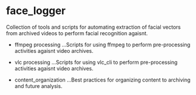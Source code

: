 # face_logger
Collection of tools and scripts for automating extraction of facial vectors from archived videos to perform facial recognition agaisnt.

+ ffmpeg processing
...Scripts for using ffmpeg to perform pre-processing activities agaisnt video archives.

+ vlc processing
...Scripts for using vlc_cli to perform pre-processing activities agaisnt video archives.

+ content_organization
...Best practices for organizing content to archiving and future analysis.
